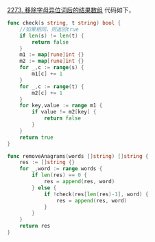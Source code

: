 [2273. 移除字母异位词后的结果数组](https://leetcode.cn/problems/find-resultant-array-after-removing-anagrams/description/)
代码如下，
```go
func check(s string, t string) bool {
    //如果相同，则返回true 
    if len(s) != len(t) {
        return false 
    }
    m1 := map[rune]int {}
    m2 := map[rune]int {}
    for _,c := range(s) {
        m1[c] += 1
    }
    for _,c := range(t) {
        m2[c] += 1
    }
    for key,value := range m1 {
        if value != m2[key] {
            return false 
        }
    }
    return true 
}

func removeAnagrams(words []string) []string {
    res := []string {}
    for _,word := range words {
        if len(res) == 0 {
            res = append(res, word)
        } else {
            if !check(res[len(res)-1], word) {
                res = append(res, word)
            }
        }
    }
    return res 
}
```